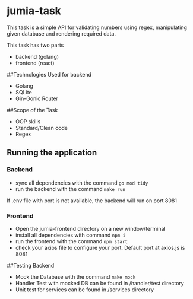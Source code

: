 # jumia-task
This task is a simple API for validating numbers using 
regex, manipulating given database and rendering required data.

This task has two parts
- backend (golang)
- frontend (react)

##Technologies Used for backend
- Golang
- SQLite
- Gin-Gonic Router

##Scope of the Task
- OOP skills
- Standard/Clean code
- Regex

## Running the application
### Backend
- sync all dependencies with the command `go mod tidy`
- run the backend with the command `make run`

If .env file with port is not available, the backend will run on port 8081

### Frontend
- Open the jumia-frontend directory on a new window/terminal
- install all dependencies with command `npm i`
- run the frontend with the command `npm start`
- check your axios file to configure your port. Default port at axios.js is 8081


##Testing Backend
- Mock the Database with the command `make mock`
- Handler Test with mocked DB can be found in /handler/test directory
- Unit test for services can be found in /services directory